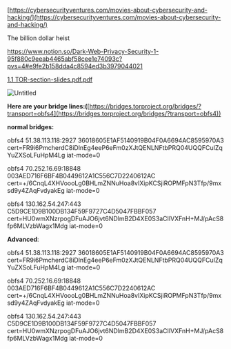 [https://cybersecurityventures.com/movies-about-cybersecurity-and-hacking/](https://cybersecurityventures.com/movies-about-cybersecurity-and-hacking/)

The billion dollar heist


https://www.notion.so/Dark-Web-Privacy-Security-1-95f880c9eeab4465abf58cee1e74093c?pvs=4#e9fe2b158dda4c8594ed3b3979044021

[1.1 TOR-section-slides.pdf.pdf](https://s3-us-west-2.amazonaws.com/secure.notion-static.com/b7c927c1-6920-4a45-b488-ce11609cafaf/1.1_TOR-section-slides.pdf.pdf)

![Untitled](https://s3-us-west-2.amazonaws.com/secure.notion-static.com/9926c545-1505-4099-9a58-ab94d3fbf2a8/Untitled.png)

**Here are your bridge lines:(**[https://bridges.torproject.org/bridges/?transport=obfs4](https://bridges.torproject.org/bridges/?transport=obfs4))

**normal bridges:**

obfs4 51.38.113.118:2927 36018605E1AF5140919B04F0A6694AC8595970A3 cert=FR9i6PmcherdC8iDlnEg4eeP6eFm0zXJtQENLNFtbPRQ04UQQFCuIZqYuZXSoLFuHpM4Lg iat-mode=0

obfs4 70.252.16.69:18848 003AED716F6BF4B0449612A1C556C7D2240612AC cert=+/6CnqL4XHVoooLg0BHLmZNNuHoa8vIXipKCSjiROPMFpN3Tfp/9mxsd9y4ZAqFvdyakEg iat-mode=0

obfs4 130.162.54.247:443 C5D9CE1D9B100DB134F59F9727C4D5047FBBF057 cert=HU0wmXNzrpogDFuAJO6jvt6NDlmB2D4XE0S3aCIlVXFnH+MJ/pAcS8fp6MLVzbWagx1Mdg iat-mode=0

**Advanced**:

obfs4 51.38.113.118:2927 36018605E1AF5140919B04F0A6694AC8595970A3 cert=FR9i6PmcherdC8iDlnEg4eeP6eFm0zXJtQENLNFtbPRQ04UQQFCuIZqYuZXSoLFuHpM4Lg iat-mode=0

obfs4 70.252.16.69:18848 003AED716F6BF4B0449612A1C556C7D2240612AC cert=+/6CnqL4XHVoooLg0BHLmZNNuHoa8vIXipKCSjiROPMFpN3Tfp/9mxsd9y4ZAqFvdyakEg iat-mode=0

obfs4 130.162.54.247:443 C5D9CE1D9B100DB134F59F9727C4D5047FBBF057 cert=HU0wmXNzrpogDFuAJO6jvt6NDlmB2D4XE0S3aCIlVXFnH+MJ/pAcS8fp6MLVzbWagx1Mdg iat-mode=0